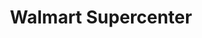 ---
title: "Walmart Supercenter"
url: /durham/walmart-supercenter-glenn-school-road/
shop: Supermarkt
---